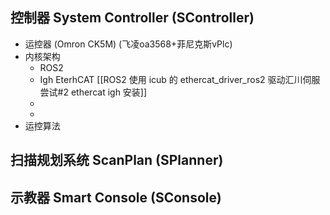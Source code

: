 
## 控制器   System Controller (SController)  

- 运控器 (Omron CK5M) (飞凌oa3568+菲尼克斯vPlc)
- 内核架构
	- ROS2 
	- Igh EterhCAT  [[ROS2 使用 icub 的 ethercat_driver_ros2 驱动汇川伺服尝试#2 ethercat igh 安装]]
	- 
	- 
- 运控算法

## 扫描规划系统 ScanPlan (SPlanner)
## 示教器 Smart Console (SConsole)

